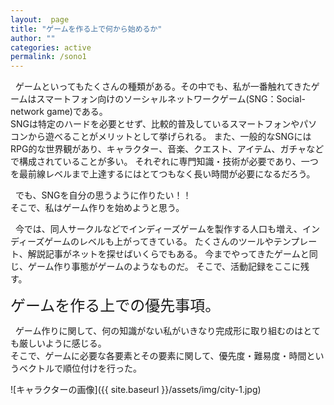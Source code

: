 ```yaml
---
layout:  page
title: "ゲームを作る上で何から始めるか"
author: ""
categories: active
permalink: /sono1
---
```


&nbsp;&nbsp;ゲームといってもたくさんの種類がある。その中でも、私が一番触れてきたゲームはスマートフォン向けのソーシャルネットワークゲーム(SNG：Social-network game)である。  
SNGは特定のハードを必要とせず、比較的普及しているスマートフォンやパソコンから遊べることがメリットとして挙げられる。
また、一般的なSNGにはRPG的な世界観があり、キャラクター、音楽、クエスト、アイテム、ガチャなどで構成されていることが多い。
それぞれに専門知識・技術が必要であり、一つを最前線レベルまで上達するにはとてつもなく長い時間が必要になるだろう。

&nbsp;&nbsp;でも、SNGを自分の思うように作りたい！！  
そこで、私はゲーム作りを始めようと思う。

&nbsp;&nbsp;今では、同人サークルなどでインディーズゲームを製作する人口も増え、インディーズゲームのレベルも上がってきている。
たくさんのツールやテンプレート、解説記事がネットを探せばいくらでもある。 
今までやってきたゲームと同じ、ゲーム作り事態がゲームのようなものだ。
そこで、活動記録をここに残す。

<span style="font-size: 24px;">ゲームを作る上での優先事項。</span>

&nbsp;&nbsp;ゲーム作りに関して、何の知識がない私がいきなり完成形に取り組むのはとても厳しいように感じる。  
そこで、ゲームに必要な各要素とその要素に関して、優先度・難易度・時間というベクトルで順位付けを行った。

![キャラクターの画像]({{ site.baseurl }}/assets/img/city-1.jpg)






